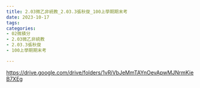 ```yaml
---
title: 2.03微乙非統教_2.03.3張秋俊_100上學期期末考
date: 2023-10-17
tags: 
categories:
- 02微積分
- 2.03微乙非統教
- 2.03.3張秋俊
- 100上學期期末考

---
```

https://drive.google.com/drive/folders/1vRiVbJeMmTAYnOevApwMJNrmKieB7XEg
